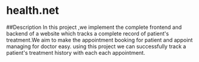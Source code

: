 # health.net
##Description
In this project ,we implement the complete frontend and backend of a website which tracks a complete record of patient's treatment.We aim to make the appointment booking for patient and appoint managing for doctor easy. using this project we can successfully track a patient's treatment history with each each appointment.
